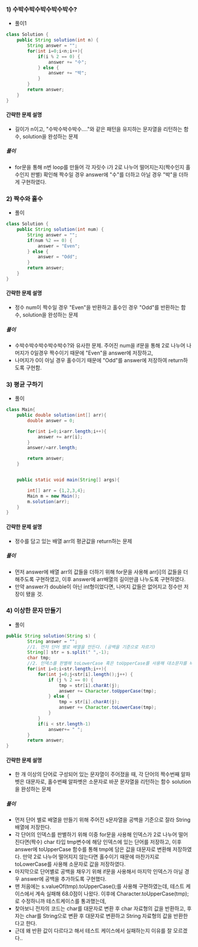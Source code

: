  ### 1) 수박수박수박수박수박수?
- 풀이1
```java
class Solution {
    public String solution(int n) {
        String answer = "";
        for(int i=0;i<n;i++){
            if(i % 2 == 0) {
                answer += "수";
            } else {
                answer += "박";
            }
        }
        return answer;
    }
}
  ```
#### 간략한 문제 설명
- 길이가 n이고, "수박수박수박수...."와 같은 패턴을 유지하는 문자열을 리턴하는 함수, solution을 완성하는 문제

##### 풀이
- for문을 통해 n번 loop를 만들어 각 자릿수 i가 2로 나누어 떨어지는지(짝수인지 홀수인지 판별) 확인해 짝수일 경우 answer에 "수"를 더하고 아닐 경우 "박"을 더하게 구현하였다.



### 2)  짝수와 홀수
- 풀이
```java
class Solution {
    public String solution(int num) {
        String answer = "";
        if(num %2 == 0) {
            answer = "Even";
        } else {
            answer = "Odd";
        }
        return answer;
    }
}
```
#### 간략한 문제 설명
- 정수 num이 짝수일 경우 "Even"을 반환하고 홀수인 경우 "Odd"를 반환하는 함수, solution을 완성하는 문제

##### 풀이
- 수박수박수박수박수박수?와 유사한 문제. 주어진 num을 if문을 통해 2로 나누어 나머지가 0일경우 짝수이기 때문에 "Even"을 answer에 저장하고,
- 나머지가 0이 아닐 경우 홀수이기 때문에 "Odd"를 answer에 저장하여 return하도록 구현함.
  
  
  
### 3)  평균 구하기
- 풀이
```java
class Main{
    public double solution(int[] arr){
        double answer = 0;

        for(int i=0;i<arr.length;i++){
            answer += arr[i];
        }
        answer/=arr.length;

        return answer;
    }


    public static void main(String[] args){

        int[] arr = {1,2,3,4};
        Main m = new Main();
        m.solution(arr);
    }
}
```
#### 간략한 문제 설명
- 정수를 담고 있는 배열 arr의 평균값을 return하는 문제

##### 풀이
- 먼저 answer에 배열 arr의 값들을 더하기 위해 for문을 사용해 arr[i]의 값들을 더해주도록 구현하였고, 이후 answer에 arr배열의 길이만큼 나누도록 구현하였다.
- 만약 answer가 double이 아닌 int형이었다면, 나머지 값들은 없어지고 정수만 저장이 됐을 것.



### 4)  이상한 문자 만들기
- 풀이
```java
public String solution(String s) {
        String answer = "";
        //1. 먼저 단어 별로 배열을 만든다. (공백을 기준으로 자르기)
        String[] str = s.split(" ",-1);
        char tmp;
        //2. 인덱스를 판별해 toLowerCase 혹은 toUpperCase를 사용해 대소문자를 바꾼다.
        for(int i=0;i<str.length;i++){
            for(int j=0;j<str[i].length();j++) {
                if (j % 2 == 0) {
                    tmp = str[i].charAt(j);
                    answer += Character.toUpperCase(tmp);
                } else {
                    tmp = str[i].charAt(j);
                    answer += Character.toLowerCase(tmp);
                }
            }
            if(i < str.length-1)
                answer+= " ";
        }
        return answer;
}
```
#### 간략한 문제 설명
- 한 개 이상의 단어로 구성되어 있는 문자열이 주어졌을 때, 각 단어의 짝수번째 알파벳은 대문자로, 홀수번째 알파벳은 소문자로 바꾼 문자열을 리턴하는 함수 solution을 완성하는 문제

##### 풀이
- 먼저 단어 별로 배열을 만들기 위해 주어진 s문자열을 공백을 기준으로 잘라 String 배열에 저장한다.
- 각 단어의 인덱스를 판별하기 위해 이중 for문을 사용해 인덱스가 2로 나누어 떨어진다면(짝수) char 타입 tmp변수에 해당 인덱스에 있는 단어를 저장하고, 이후 answer에 toUpperCase 함수를 통해 tmp에 담은 값을 대문자로 변환해 저장하였다. 만약 2로 나누어 떨어지지 않는다면 홀수이기 때문에 마찬가지로 toLowerCase를 사용해 소문자로 값을 저장하였다.
- 마지막으로 단어별로 공백을 채우기 위해 if문을 사용해서 마지막 인덱스가 아닐 경우 answer에 공백을 추가하도록 구현했다.
- 맨 처음에는 s.valueOf(tmp).toUpperCase();를 사용해 구현하였는데, 테스트 케이스에서 계속 실패해 68.0점이 나왔다. 이후에 Character.toUpperCase(tmp);로 수정하니까 테스트케이스를 통과했는데,
- 찾아보니 전자의 코드는 char를 대문자로 변환 후 char 자료형의 값을 반환하고, 후자는 char를 String으로 변환 후 대문자로 변환하고 String 자료형의 값을 반환한다고 한다.
- 근데 왜 반환 값이 다르다고 해서 테스트 케이스에서 실패하는지 이유를 잘 모르겠다..
